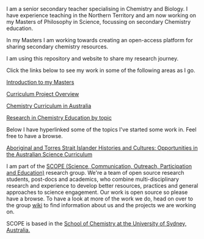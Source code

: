 I am a senior secondary teacher specialising in Chemistry and Biology. I have experience teaching in the Northern Territory and am now working on my Masters of Philosophy in Science, focussing on secondary Chemistry education.

In my Masters I am working towards creating an open-access platform for sharing secondary chemistry resources. 

I am using this repository and website to share my research journey. 

Click the links below to see my work in some of the following areas as I go.

[Introduction to my Masters](https://github.com/alintheopen/SCOPE/issues/8)

[Curriculum Project Overview](https://github.com/GFirmer/Chemistry-teacher/projects/1)

[Chemistry Curriculum in Australia](https://gfirmer.github.io/Chemistry-teacher/Chemistry-curriculum)

[Research in Chemistry Education by topic](https://gfirmer.github.io/Chemistry-teacher/Research-by-topic)

<p>Below I have hyperlinked some of the topics I've started some work in. Feel free to have a browse.</p>

<p><a href="https://gfirmer.github.io/Chemistry-teacher/ATSI-Science">Aboriginal and Torres Strait Islander Histories and Cultures: Opportunities in the Australian Science Curriculum</a></p>

I am part of the [SCOPE (Science, Communication, Outreach, Participation and Education)](https://github.com/alintheopen/SCOPE) research group. We're a team of open source research students, post-docs and academics, who combine multi-disciplinary research and experience to develop better resources, practices and general approaches to science engagement. Our work is open source so please have a browse. To have a look at more of the work we do, head on over to the group [wiki](https://github.com/alintheopen/SCOPE/wiki) to find information about us and the projects we are working on.

SCOPE is based in the [School of Chemistry at the University of Sydney, Australia.](https://www.sydney.edu.au/science/schools/school-of-chemistry.html)
